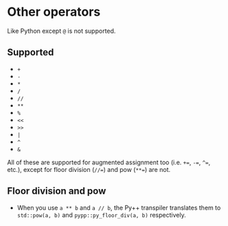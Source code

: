 # Other operators

Like Python except `@` is not supported.

## Supported

- `+`
- `-`
- `*`
- `/`
- `//`
- `**`
- `%`
- `<<`
- `>>`
- `|`
- `^`
- `&`

All of these are supported for augmented assignment too (i.e. `+=`, `-=`, `^=`, etc.), except for floor division (`//=`) and pow (`**=`) are not.

## Floor division and pow

- When you use `a ** b` and `a // b`, the Py++ transpiler translates them to `std::pow(a, b)` and `pypp::py_floor_div(a, b)` respectively.
